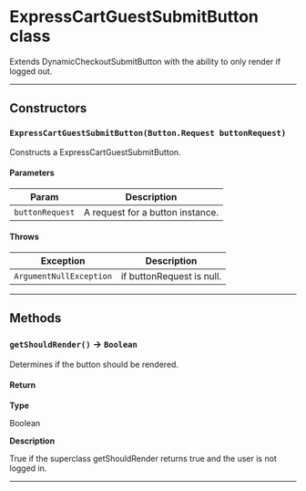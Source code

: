 # ExpressCartGuestSubmitButton class

Extends DynamicCheckoutSubmitButton with the ability to only render if logged out.

---
## Constructors
### `ExpressCartGuestSubmitButton(Button.Request buttonRequest)`

Constructs a ExpressCartGuestSubmitButton.
#### Parameters
|Param|Description|
|-----|-----------|
|`buttonRequest` |  A request for a button instance. |

#### Throws
|Exception|Description|
|---------|-----------|
|`ArgumentNullException` |  if buttonRequest is null. |

---
## Methods
### `getShouldRender()` → `Boolean`

Determines if the button should be rendered.

#### Return

**Type**

Boolean

**Description**

True if the superclass getShouldRender returns true and the user is not logged in.

---
